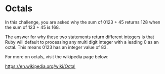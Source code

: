 # Octals

In this challenge, you are asked why the sum of 0123 + 45 returns 128 when the sum of 123 + 45 is 168.

The answer for why these two statements return different integers is that Ruby will default to processing any multi digit integer with a leading 0 as an octal. This means 0123 has an integer value of 83.

For more on octals, visit the wikipedia page below:

https://en.wikipedia.org/wiki/Octal 